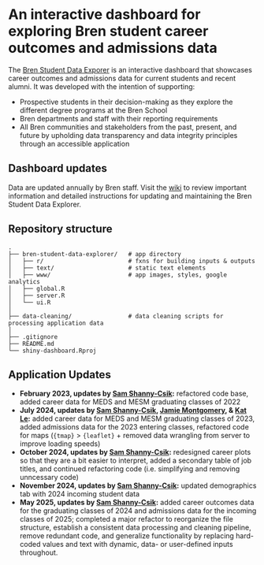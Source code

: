 # An interactive dashboard for exploring Bren student career outcomes and admissions data

The [Bren Student Data Exporer](https://shinyapps.bren.ucsb.edu/student-data-explorer/) is an interactive dashboard that showcases career outcomes and admissions data for current students and recent alumni. It was developed with the intention of supporting:

- Prospective students in their decision-making as they explore the different degree programs at the Bren School
- Bren departments and staff with their reporting requirements
- All Bren communities and stakeholders from the past, present, and future by upholding data transparency and data integrity principles through an accessible application

## Dashboard updates

Data are updated annually by Bren staff. Visit the [wiki](https://github.com/UCSB-MEDS/shiny-dashboard/wiki) to review important information and detailed instructions for updating and maintaining the Bren Student Data Explorer.

## Repository structure

```
.
├── bren-student-data-explorer/   # app directory
│   ├── r/                        # fxns for building inputs & outputs
│   ├── text/                     # static text elements
│   ├── www/                      # app images, styles, google analytics
│   ├── global.R
│   ├── server.R
│   └── ui.R
│
├── data-cleaning/                # data cleaning scripts for processing application data
│
├── .gitignore                      
├── README.md            
└── shiny-dashboard.Rproj 
```

## Application Updates
* **February 2023, updates by [Sam Shanny-Csik](https://github.com/samanthacsik):** refactored code base, added career data for MEDS and MESM graduating classes of 2022
* **July 2024, updates by [Sam Shanny-Csik](https://github.com/samanthacsik), [Jamie Montgomery](https://github.com/jamiecmontgomery), & [Kat Le](https://github.com/katleyq):** added career data for MEDS and MESM graduating classes of 2023, added admissions data for the 2023 entering classes, refactored code for maps (`{tmap}` > `{leaflet}` + removed data wrangling from server to improve loading speeds)
* **October 2024, updates by [Sam Shanny-Csik](https://github.com/samanthacsik):** redesigned career plots so that they are a bit easier to interpret, added a secondary table of job titles, and continued refactoring code (i.e. simplifying and removing unncessary code)
* **November 2024, updates by [Sam Shanny-Csik](https://github.com/samanthacsik):** updated demographics tab with 2024 incoming student data
* **May 2025, updates by [Sam Shanny-Csik](https://github.com/samanthacsik):** added career outcomes data for the graduating classes of 2024 and admissions data for the incoming classes of 2025; completed a major refactor to reorganize the file structure, establish a consistent data processing and cleaning pipeline, remove redundant code, and generalize functionality by replacing hard-coded values and text with dynamic, data- or user-defined inputs throughout.
